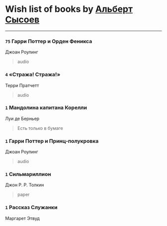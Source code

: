 # Wish list of books by [Альберт Сысоев](http://vk.com/id47446642)
---

### `75` Гарри Поттер и  Орден Феникса
Джоан Роулинг
> audio

### `4` «Стража! Стража!»
Терри Пратчетт
> audio

### `1` Мандолина капитана Корелли
Луи де Берньер
> Есть только в бумаге

### `1` Гарри Поттер и Принц-полукровка
Джоан Роулинг
> audio

### `1` Сильмариллион
Джон Р. Р. Толкин
> paper

### `1` Рассказ Служанки
Маргарет Этвуд

